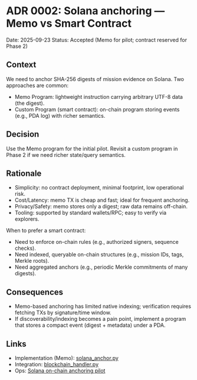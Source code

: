 # ADR 0002: Solana anchoring — Memo vs Smart Contract

Date: 2025-09-23 Status: Accepted (Memo for pilot; contract reserved for
Phase 2)

## Context

We need to anchor SHA-256 digests of mission evidence on Solana. Two approaches
are common:

- Memo Program: lightweight instruction carrying arbitrary UTF-8 data (the
  digest).
- Custom Program (smart contract): on-chain program storing events (e.g., PDA
  log) with richer semantics.

## Decision

Use the Memo program for the initial pilot. Revisit a custom program in Phase 2
if we need richer state/query semantics.

## Rationale

- Simplicity: no contract deployment, minimal footprint, low operational risk.
- Cost/Latency: memo TX is cheap and fast; ideal for frequent anchoring.
- Privacy/Safety: memo stores only a digest; raw data remains off-chain.
- Tooling: supported by standard wallets/RPC; easy to verify via explorers.

When to prefer a smart contract:

- Need to enforce on-chain rules (e.g., authorized signers, sequence checks).
- Need indexed, queryable on-chain structures (e.g., mission IDs, tags, Merkle
  roots).
- Need aggregated anchors (e.g., periodic Merkle commitments of many digests).

## Consequences

- Memo-based anchoring has limited native indexing; verification requires
  fetching TXs by signature/time window.
- If discoverability/indexing becomes a pain point, implement a program that
  stores a compact event (digest + metadata) under a PDA.

## Links

- Implementation (Memo): [solana_anchor.py](../../backend/services/solana_anchor.py)
- Integration: [blockchain_handler.py](../../backend/services/blockchain_handler.py)
- Ops: [Solana on-chain anchoring pilot](../blockchain_integration.md#solana-on-chain-anchoring-pilot)
